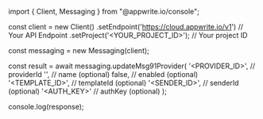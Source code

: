 import { Client, Messaging } from "@appwrite.io/console";

const client = new Client()
    .setEndpoint('https://cloud.appwrite.io/v1') // Your API Endpoint
    .setProject('&lt;YOUR_PROJECT_ID&gt;'); // Your project ID

const messaging = new Messaging(client);

const result = await messaging.updateMsg91Provider(
    '<PROVIDER_ID>', // providerId
    '<NAME>', // name (optional)
    false, // enabled (optional)
    '<TEMPLATE_ID>', // templateId (optional)
    '<SENDER_ID>', // senderId (optional)
    '<AUTH_KEY>' // authKey (optional)
);

console.log(response);

